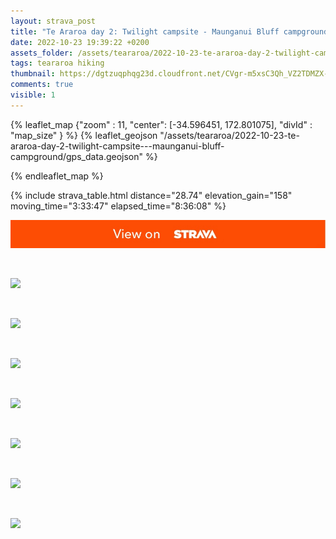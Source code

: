 ```yaml
---
layout: strava_post
title: "Te Araroa day 2: Twilight campsite - Maunganui Bluff campground (Ninety mile beach)"
date: 2022-10-23 19:39:22 +0200
assets_folder: /assets/teararoa/2022-10-23-te-araroa-day-2-twilight-campsite---maunganui-bluff-campground
tags: teararoa hiking
thumbnail: https://dgtzuqphqg23d.cloudfront.net/CVgr-m5xsC3Qh_VZ2TDMZX-PKzLarMqiGhQazRa-b8g-1024x768.jpg
comments: true
visible: 1
---
```



{% leaflet_map {"zoom" : 11,
                  "center": [-34.596451, 172.801075],
                 "divId" : "map_size" } %}
    {% leaflet_geojson "/assets/teararoa/2022-10-23-te-araroa-day-2-twilight-campsite---maunganui-bluff-campground/gps_data.geojson" %}

{% endleaflet_map %}





{% include strava_table.html distance="28.74" elevation_gain="158" moving_time="3:33:47" elapsed_time="8:36:08" %}

[![](/assets/strava.jpg)](https://www.strava.com/activities/8014787742)


<br />

![](https://dgtzuqphqg23d.cloudfront.net/CVgr-m5xsC3Qh_VZ2TDMZX-PKzLarMqiGhQazRa-b8g-1024x768.jpg)


<br />

![](https://dgtzuqphqg23d.cloudfront.net/iX_FtNqCEcsh-KjTWue4XXrMUjoLDuMa7jQI-THycrE-768x1024.jpg)


<br />

![](https://dgtzuqphqg23d.cloudfront.net/ITrapsUZzKwl_QPVafWWf8KWAxd-pAhSeNmjUcf5exc-1024x768.jpg)


<br />

![](https://dgtzuqphqg23d.cloudfront.net/Hf40HZ5D4OfILeFaf5G_F0ck4_YyxmQiLnmVKT8zaFQ-768x1024.jpg)


<br />

![](https://dgtzuqphqg23d.cloudfront.net/1YVct9RHR0On-DpU6zY1rMnZaOPKQzdc6edwEG_VO0A-1024x768.jpg)


<br />

![](https://dgtzuqphqg23d.cloudfront.net/fw--wunwAZlzHC-cfbIS-rO_Lkdt-azomnL17B3aiFE-768x1024.jpg)


<br />

![](https://dgtzuqphqg23d.cloudfront.net/3pnfTYvPNMz8oBa-on9LJnggclUlmLzObS3qwMiYGb0-1024x768.jpg)
